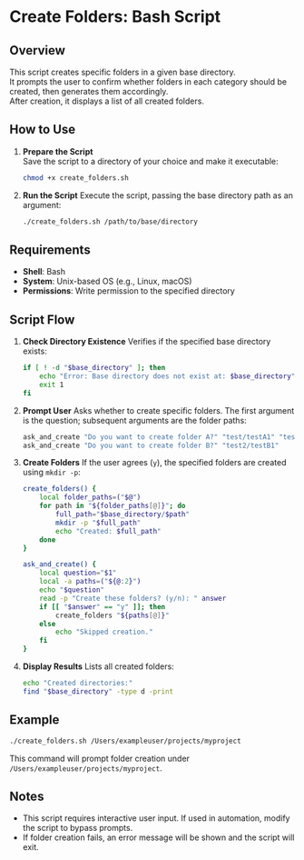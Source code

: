 # Create Folders: Bash Script

## Overview
This script creates specific folders in a given base directory.  
It prompts the user to confirm whether folders in each category should be created, then generates them accordingly.  
After creation, it displays a list of all created folders.

## How to Use

1. **Prepare the Script**  
   Save the script to a directory of your choice and make it executable:
   ```bash
   chmod +x create_folders.sh
   ```

2. **Run the Script**
   Execute the script, passing the base directory path as an argument:

   ```bash
   ./create_folders.sh /path/to/base/directory
   ```

## Requirements

* **Shell**: Bash
* **System**: Unix-based OS (e.g., Linux, macOS)
* **Permissions**: Write permission to the specified directory

## Script Flow

1. **Check Directory Existence**
   Verifies if the specified base directory exists:

   ```bash
   if [ ! -d "$base_directory" ]; then
       echo "Error: Base directory does not exist at: $base_directory" >&2
       exit 1
   fi
   ```

2. **Prompt User**
   Asks whether to create specific folders.
   The first argument is the question; subsequent arguments are the folder paths:

   ```bash
   ask_and_create "Do you want to create folder A?" "test/testA1" "test/testA2"
   ask_and_create "Do you want to create folder B?" "test2/testB1"
   ```

3. **Create Folders**
   If the user agrees (`y`), the specified folders are created using `mkdir -p`:

   ```bash
   create_folders() {
       local folder_paths=("$@")
       for path in "${folder_paths[@]}"; do
           full_path="$base_directory/$path"
           mkdir -p "$full_path"
           echo "Created: $full_path"
       done
   }

   ask_and_create() {
       local question="$1"
       local -a paths=("${@:2}")
       echo "$question"
       read -p "Create these folders? (y/n): " answer
       if [[ "$answer" == "y" ]]; then
           create_folders "${paths[@]}"
       else
           echo "Skipped creation."
       fi
   }
   ```

4. **Display Results**
   Lists all created folders:

   ```bash
   echo "Created directories:"
   find "$base_directory" -type d -print
   ```

## Example

```bash
./create_folders.sh /Users/exampleuser/projects/myproject
```

This command will prompt folder creation under `/Users/exampleuser/projects/myproject`.

## Notes

* This script requires interactive user input.
  If used in automation, modify the script to bypass prompts.
* If folder creation fails, an error message will be shown and the script will exit.

